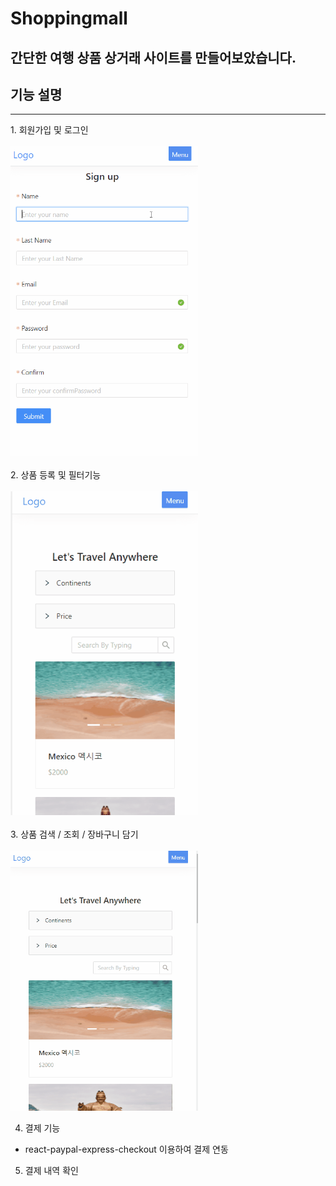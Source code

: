 # Shoppingmall

## 간단한 여행 상품 상거래 사이트를 만들어보았습니다.

## 기능 설명

<hr/>
1. 회원가입 및 로그인
<br/>

<br/>
<img style="width: 300px" src="./client/gifs/1.gif" alt ="1"/>

<br/>
<br/>
2. 상품 등록 및 필터기능 
<br/>

<br/>
<img style="width: 300px" src="./client/gifs/2.gif" alt ="2"/>

<br/>
<br/>
3.  상품 검색 / 조회 / 장바구니 담기
<br/>

<br/>
<img style="width: 300px" src="./client/gifs/3.gif" alt ="3"/>

4. 결제 기능 
- react-paypal-express-checkout 이용하여 결제 연동
5. 결제 내역 확인
